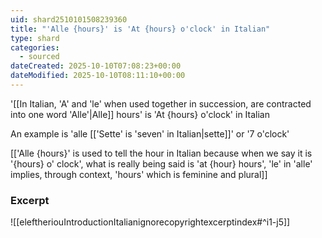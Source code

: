 ```yaml
---
uid: shard2510101508239360
title: "'Alle {hours}' is 'At {hours} o'clock' in Italian"
type: shard
categories:
  - sourced
dateCreated: 2025-10-10T07:08:23+00:00
dateModified: 2025-10-10T08:11:10+00:00
---
```

'[[In Italian, 'A' and 'le' when used together in succession, are contracted into one word 'Alle'|Alle]] hours' is 'At {hours} o'clock' in Italian

An example is 'alle [['Sette' is 'seven' in Italian|sette]]' or '7 o'clock'

[['Alle {hours}' is used to tell the hour in Italian because when we say it is '{hours} o' clock', what is really being said is 'at {hour} hours', 'le' in 'alle' implies, through context, 'hours' which is feminine and plural]]
### Excerpt
![[eleftheriouIntroductionItalianignorecopyrightexcerptindex#^i1-j5]]